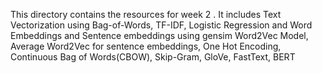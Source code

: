 This directory contains the resources for week 2 . It includes Text Vectorization using Bag-of-Words, TF-IDF, Logistic Regression and Word Embeddings and Sentence embeddings using gensim Word2Vec Model, Average Word2Vec for sentence embeddings, One Hot Encoding, Continuous Bag of Words(CBOW), Skip-Gram, GloVe, FastText, BERT
